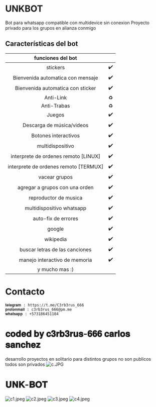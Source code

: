 # UNKBOT
Bot para whatsapp compatible con multidevice sin conexion
Proyecto privado para los grupos en alianza conmigo


## Características del bot 
|  funciones del bot |                             |
| :---------------------------------------------: | :-----------: |
| stickers|✔️|
| Bienvenida automatica con mensaje|✔️|
| Bienvenida automatica con sticker |✔️|
| Anti-Link|♻️|
| Anti-Trabas |♻️|
| Juegos|✔️|
| Descarga de música/videos|✔️|
| Botones interactivos|✔️|
| multidispositivo|✔️|
| interprete de ordenes  remoto [LINUX] |✔️|
| interprete de ordenes remoto [TERMUX] |✔️|
| vacear grupos |✔️|
| agregar a grupos con una orden |✔️|
| reproductor de musica |✔️|
| multidispositivo whatsapp |✔️|
| auto-fix de errores |✔️|
| google |✔️|
| wikipedia |✔️|
| buscar letras de las canciones |✔️|
| manejo interactivo de memoria |✔️|
| y mucho mas :) |


# Contacto
    𝐭𝐞𝐥𝐞𝐠𝐫𝐚𝐦 : https://t.me/C3rb3rus_666
    𝐩𝐫𝐨𝐭𝐨𝐧𝐦𝐚𝐢𝐥 : c3rb3rus_666@pm.me
    𝐰𝐡𝐚𝐭𝐬𝐚𝐩𝐩 : +573186451184

# 𝐜𝐨𝐝𝐞𝐝 𝐛𝐲 𝐜𝟑𝐫𝐛𝟑𝐫𝐮𝐬-𝟔𝟔𝟔 𝐜𝐚𝐫𝐥𝐨𝐬 𝐬𝐚𝐧𝐜𝐡𝐞𝐳
 desarrollo proyectos en solitario para distintos grupos no son publicos todos son privados
 ![c.JPG](https://github.com/C3rb3rus-666/UNKBOT/blob/main/c.JPG)
 
#  𝐔𝐍𝐊-𝐁𝐎𝐓
 ![c1.jpeg](https://github.com/C3rb3rus-666/UNKBOT/blob/main/c1.jpeg)
 ![c2.jpeg](https://github.com/C3rb3rus-666/UNKBOT/blob/main/c2.jpeg)
 ![c3.jpeg](https://github.com/C3rb3rus-666/UNKBOT/blob/main/c3.jpeg)
 ![c4.jpeg](https://github.com/C3rb3rus-666/UNKBOT/blob/main/c4.jpeg)

